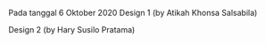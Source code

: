 Pada tanggal 6 Oktober 2020
Design 1 (by Atikah Khonsa Salsabila)


Design 2 (by Hary Susilo Pratama)
